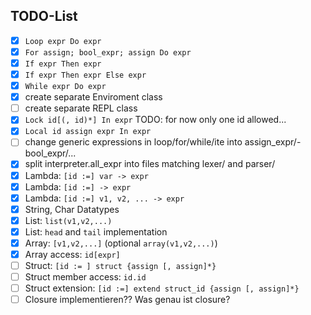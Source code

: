 ## TODO-List

 - [x] `Loop expr Do expr`
 - [x] `For assign; bool_expr; assign Do expr`
 - [x] `If expr Then expr`
 - [x] `If expr Then expr Else expr`
 - [x] `While expr Do expr`
 - [x] create separate Enviroment class
 - [ ] create separate REPL class
 - [x] `Lock id[(, id)*] In expr` TODO: for now only one id allowed...
 - [x] `Local id assign expr In expr`
 - [ ] change generic expressions in loop/for/while/ite into assign_expr/- bool_expr/...
 - [x] split interpreter.all_expr into files matching lexer/ and parser/
 - [x] Lambda: `[id :=] var -> expr`
 - [x] Lambda: `[id :=] -> expr`
 - [x] Lambda: `[id :=] v1, v2, ... -> expr`
 - [x] String, Char Datatypes
 - [x] List: `list(v1,v2,...)`
 - [x] List: `head` and `tail` implementation
 - [x] Array: `[v1,v2,...]` (optional `array(v1,v2,...)`)
 - [x] Array access: `id[expr]`
 - [ ] Struct: `[id := ] struct {assign [, assign]*} `
 - [ ] Struct member access: `id.id`
 - [ ] Struct extension: `[id :=] extend struct_id {assign [, assign]*}`
 - [ ] Closure implementieren?? Was genau ist closure?
